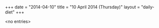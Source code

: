 +++
date = "2014-04-10"
title = "10 April 2014 (Thursday)"
layout = "daily-diet"
+++

\<no entries\>